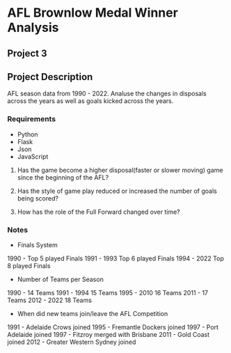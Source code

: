 # AFL Brownlow Medal Winner Analysis
## Project 3

## Project Description

AFL season data from 1990 - 2022. Analuse the changes in disposals across the years as well as goals kicked across the years. 

### Requirements

* Python
* Flask
* Json
* JavaScript

1. Has the game become a higher disposal(faster or slower moving) game since the beginning of the AFL?

2. Has the style of game play reduced or increased the number of goals being scored?

3. How has the role of the Full Forward changed over time?


### Notes

* Finals System

1990 - Top 5 played Finals
1991 - 1993 Top 6 played Finals
1994 - 2022 Top 8 played Finals

* Number of Teams per Season

1990 - 14 Teams
1991 - 1994 15 Teams
1995 - 2010 16 Teams
2011 - 17 Teams
2012 - 2022 18 Teams

* When did new teams join/leave the AFL Competition

1991 - Adelaide Crows joined
1995 - Fremantle Dockers joined
1997 - Port Adelaide joined
1997 - Fitzroy merged with Brisbane
2011 - Gold Coast joined
2012 - Greater Western Sydney joined



